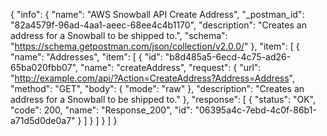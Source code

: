 {
  "info": {
    "name": "AWS Snowball API Create Address",
    "_postman_id": "82a4579f-96ad-4aa1-aeec-68ee4c4b1170",
    "description": "Creates an address for a Snowball to be shipped to.",
    "schema": "https://schema.getpostman.com/json/collection/v2.0.0/"
  },
  "item": [
    {
      "name": "Addresses",
      "item": [
        {
          "id": "b8d485a5-6ecd-4c75-ad26-65ba020fbb07",
          "name": "createAddress",
          "request": {
            "url": "http://example.com/api/?Action=CreateAddress?Address=Address",
            "method": "GET",
            "body": {
              "mode": "raw"
            },
            "description": "Creates an address for a Snowball to be shipped to."
          },
          "response": [
            {
              "status": "OK",
              "code": 200,
              "name": "Response_200",
              "id": "06395a4c-7ebd-4c0f-86b1-a71d5d0de0a7"
            }
          ]
        }
      ]
    }
  ]
}